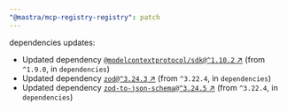 ```yaml
---
"@mastra/mcp-registry-registry": patch
---
```

dependencies updates:
  - Updated dependency [`@modelcontextprotocol/sdk@^1.10.2` ↗︎](https://www.npmjs.com/package/@modelcontextprotocol/sdk/v/1.10.2) (from `^1.9.0`, in `dependencies`)
  - Updated dependency [`zod@^3.24.3` ↗︎](https://www.npmjs.com/package/zod/v/3.24.3) (from `^3.22.4`, in `dependencies`)
  - Updated dependency [`zod-to-json-schema@^3.24.5` ↗︎](https://www.npmjs.com/package/zod-to-json-schema/v/3.24.5) (from `^3.22.4`, in `dependencies`)

